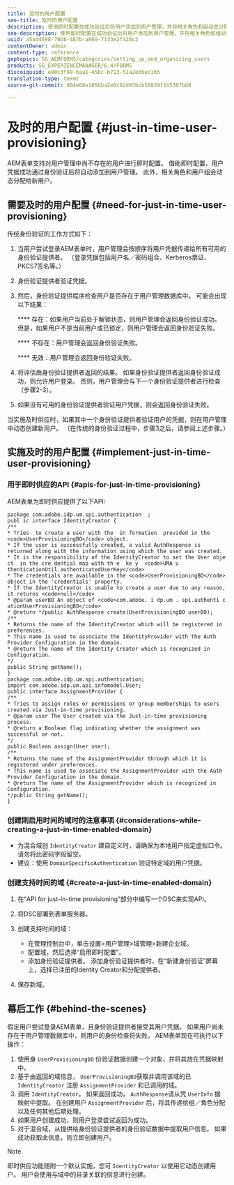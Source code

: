 ```yaml
---
title: 及时的用户配置
seo-title: 及时的用户配置
description: 使用即时配置在成功验证后将用户添加到用户管理，并将相关角色和组动态分配给新用户。
seo-description: 使用即时配置在成功验证后将用户添加到用户管理，并将相关角色和组动态分配给新用户。
uuid: a5ad4698-70bb-487b-a069-7133e2f420c2
contentOwner: admin
content-type: reference
geptopics: SG_AEMFORMS/categories/setting_up_and_organizing_users
products: SG_EXPERIENCEMANAGER/6.4/FORMS
discoiquuid: e80c3f98-baa1-45bc-b713-51a2eb5ec165
translation-type: tm+mt
source-git-commit: d04e08e105bba2e6c92d93bcb58839f1b5307bd8

---
```



# 及时的用户配置 {#just-in-time-user-provisioning}

AEM表单支持对用户管理中尚不存在的用户进行即时配置。 借助即时配置，用户凭据成功通过身份验证后将自动添加到用户管理。 此外，相关角色和用户组会动态分配给新用户。

## 需要及时的用户配置 {#need-for-just-in-time-user-provisioning}

传统身份验证的工作方式如下：

1. 当用户尝试登录AEM表单时，用户管理会按顺序将用户凭据传递给所有可用的身份验证提供者。 （登录凭据包括用户名／密码组合、Kerberos票证、PKCS7签名等。）
1. 身份验证提供者验证凭据。
1. 然后，身份验证提供程序检查用户是否存在于用户管理数据库中。 可能会出现以下结果：

   **** 存在：如果用户当前处于解锁状态，则用户管理会返回身份验证成功。 但是，如果用户不是当前用户或已锁定，则用户管理会返回身份验证失败。

   **** 不存在：用户管理会返回身份验证失败。

   **** 无效：用户管理会返回身份验证失败。

1. 将评估由身份验证提供者返回的结果。 如果身份验证提供者返回身份验证成功，则允许用户登录。 否则，用户管理会与下一个身份验证提供者进行检查（步骤2-3）。
1. 如果没有可用的身份验证提供者验证用户凭据，则会返回身份验证失败。

当实施及时供应时，如果其中一个身份验证提供者验证用户的凭据，则在用户管理中动态创建新用户。 （在传统的身份验证过程中，步骤3之后，请参阅上述步骤。）

## 实施及时的用户配置 {#implement-just-in-time-user-provisioning}

### 用于即时供应的API {#apis-for-just-in-time-provisioning}

AEM表单为即时供应提供了以下API:

```as3
package com.adobe.idp.um.spi.authentication  ; 
publ ic interface IdentityCreator { 
/** 
* Tries  to create a user with the  in formation  provided in the <code>UserProvisioningBO</code> object. 
* If the user is successfully created, a valid AuthResponse is returned along with the information using which the user was created. 
* It is the responsibility of the IdentityCreator to set the User obje ct  in the cre dential map with th e  ke y  <code>UMA u thenticationUtil.authenticatedUserKey</code> 
* The credentials are available in the <code>UserProvisioningBO</code> object in the 'credentials' property. 
* If the IdentityCreator is unable to create a user due to any reason, it returns <code>null</code> 
* @param userBO An object of <code>com.adobe. i dp.um . spi.authenti c ationUserProvisioningBO</code> 
* @return */public AuthResponse create(UserProvisioningBO userBO); 
/** 
* Returns the name of the IdentityCreator which will be registered in preferences. 
* This name is used to associate the IdentityProvider with the Auth Provider Configuration in the domain. 
* @return The name of the Identity Creator which is recognized in Configuration. 
*/ 
public String getName(); 
} 
package com.adobe.idp.um.spi.authentication; 
import com.adobe.idp.um.api.infomodel.User; 
public interface AssignmentProvider { 
/** 
* Tries to assign roles or permissions or group memberships to users created via Just-in-time provisioning. 
* @param user The User created via the Just-in-time provisioning process. 
* @return a Boolean flag indicating whether the assignment was successful or not. 
*/ 
public Boolean assign(User user); 
/** 
* Returns the name of the AssignmentProvider through which it is registered under preferences. 
* This name is used to associate the AssignmentProvider with the Auth Provider Configuration in the domain. 
* @return The name of the AssignmentProvider which is recognized in Configuration. 
*/public String getName(); 
}
```

### 创建刚启用时间的域时的注意事项 {#considerations-while-creating-a-just-in-time-enabled-domain}

* 为混合域创 `IdentityCreator` 建自定义时，请确保为本地用户指定虚拟口令。 请勿将此密码字段留空。
* 建议：使用 `DomainSpecificAuthentication` 验证特定域的用户凭据。

### 创建支持时间的域 {#create-a-just-in-time-enabled-domain}

1. 在“API for just-in-time provisioning”部分中编写一个DSC来实现API。
1. 将DSC部署到表单服务器。
1. 创建支持时间的域：

   * 在管理控制台中，单击设置>用户管理>域管理>新建企业域。
   * 配置域，然后选择“启用即时配置”。 <!--Fix broken link (See Setting up and managing domains).-->
   * 添加身份验证提供者。 添加身份验证提供者时，在“新建身份验证”屏幕上，选择已注册的Identity Creator和分配提供者。

1. 保存新域。

## 幕后工作 {#behind-the-scenes}

假定用户尝试登录AEM表单，且身份验证提供者接受其用户凭据。 如果用户尚未存在于用户管理数据库中，则用户的身份检查将失败。 AEM表单现在可执行以下操作：

1. 使用身 `UserProvisioningBO` 份验证数据创建一个对象，并将其放在凭据映射中。
1. 基于由返回的域信息， `UserProvisioningBO`获取并调用该域的已 `IdentityCreator` 注册 `AssignmentProvider` 和已调用的域。
1. 调用 `IdentityCreator`。 如果返回成功， `AuthResponse`请从凭 `UserInfo` 据映射中提取。 在创建用户 `AssignmentProvider` 后，将其传递给组／角色分配以及任何其他后期处理。
1. 如果用户创建成功，则用户登录尝试返回为成功。
1. 对于混合域，从提供给身份验证提供者的身份验证数据中提取用户信息。 如果成功获取此信息，则立即创建用户。

>[!NOTE]
>
>即时供应功能随附一个默认实施，您可 `IdentityCreator` 以使用它动态创建用户。 用户会使用与域中的目录关联的信息进行创建。


